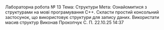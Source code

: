 Лабораторна робота № 13
Тема: Структури
Мета: Ознайомитися з структурами на мові програмування С++. Скласти простий консольний застосунок, що використовує структури для запису даних. Використати масив структур
Виконав Прокопчук С. П.
22.10.25 14:37
